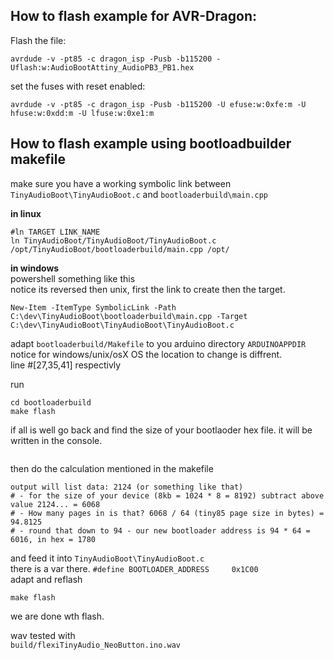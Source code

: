 ## How to flash example for AVR-Dragon:  
Flash the file:  
```
avrdude -v -pt85 -c dragon_isp -Pusb -b115200 -Uflash:w:AudioBootAttiny_AudioPB3_PB1.hex 
```

set the fuses with reset enabled:
```
avrdude -v -pt85 -c dragon_isp -Pusb -b115200 -U efuse:w:0xfe:m -U hfuse:w:0xdd:m -U lfuse:w:0xe1:m
```

## How to flash example using bootloadbuilder makefile

make sure you have a working symbolic link between ``TinyAudioBoot\TinyAudioBoot.c`` and ``bootloaderbuild\main.cpp``  

**in linux**
```
#ln TARGET LINK_NAME
ln TinyAudioBoot/TinyAudioBoot/TinyAudioBoot.c /opt/TinyAudioBoot/bootloaderbuild/main.cpp /opt/
```

**in windows**   
powershell something like this  
notice its reversed then unix, first the link to create then the target.
```
New-Item -ItemType SymbolicLink -Path C:\dev\TinyAudioBoot\bootloaderbuild\main.cpp -Target C:\dev\TinyAudioBoot\TinyAudioBoot\TinyAudioBoot.c
```

adapt  ``bootloaderbuild/Makefile`` to you arduino directory ``ARDUINOAPPDIR``   
notice for windows/unix/osX OS the location to change is diffrent.  
line #[27,35,41] respectivly  

run
```
cd bootloaderbuild
make flash
```

if all is well go back and find the size of your bootlaoder hex file. it will be written in the console. 
```

```
then do the calculation mentioned in the makefile

```
output will list data: 2124 (or something like that)
# - for the size of your device (8kb = 1024 * 8 = 8192) subtract above value 2124... = 6068
# - How many pages in is that? 6068 / 64 (tiny85 page size in bytes) = 94.8125
# - round that down to 94 - our new bootloader address is 94 * 64 = 6016, in hex = 1780
```
and feed it into ``TinyAudioBoot\TinyAudioBoot.c``  
there is a var there. 
``#define BOOTLOADER_ADDRESS     0x1C00``  
adapt and reflash  
```
make flash
```

we are done wth flash. 


wav tested with  
``build/flexiTinyAudio_NeoButton.ino.wav``


